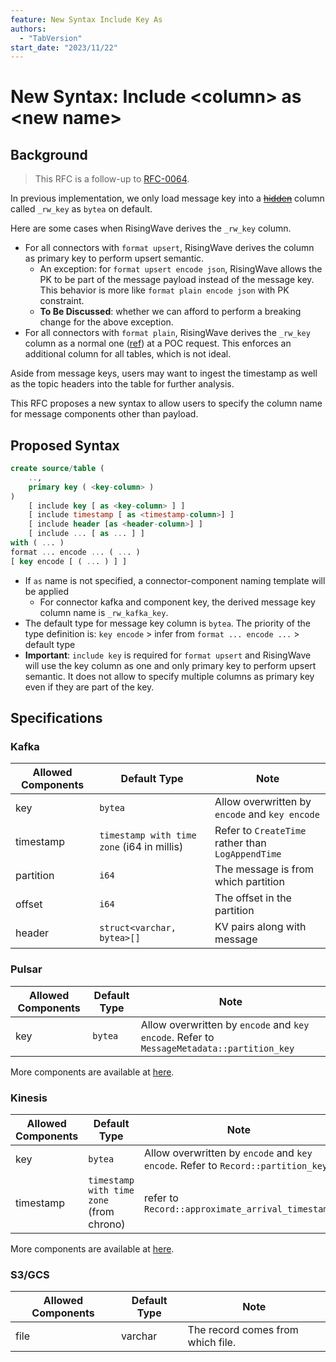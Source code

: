 ```yaml
---
feature: New Syntax Include Key As
authors:
  - "TabVersion"
start_date: "2023/11/22"
---
```


# New Syntax: Include \<column\> as \<new name\>

## Background

> This RFC is a follow-up to [RFC-0064](./0064-new-source-ddl.md).

In previous implementation, we only load message key into a [~~hidden~~](https://github.com/risingwavelabs/risingwave/pull/13521) 
column called `_rw_key` as `bytea` on default.

Here are some cases when RisingWave derives the `_rw_key` column.

* For all connectors with `format upsert`, RisingWave derives the column as primary key to perform upsert semantic.
  * An exception: for `format upsert encode json`, RisingWave allows the PK to be part of the message payload instead of
  the message key. This behavior is more like `format plain encode json` with PK constraint.
  * **To Be Discussed**: whether we can afford to perform a breaking change for the above exception.
* For all connectors with `format plain`, RisingWave derives the `_rw_key` column as a normal one
  ([ref](https://github.com/risingwavelabs/risingwave/pull/13278)) at a POC request. This enforces an additional column
  for all tables, which is not ideal.

Aside from message keys, users may want to ingest the timestamp as well as the topic headers into the table for further
analysis.

This RFC proposes a new syntax to allow users to specify the column name for message components other than payload.

## Proposed Syntax

```sql
create source/table (
    ..,
    primary key ( <key-column> )
)
    [ include key [ as <key-column> ] ]
    [ include timestamp [ as <timestamp-column>] ]
    [ include header [as <header-column>] ]
    [ include ... [ as ... ] ]
with ( ... )
format ... encode ... ( ... )
[ key encode [ ( ... ) ] ]
```

* If `as` name is not specified, a connector-component naming template will be applied
  * For connector kafka and component key, the derived message key column name is `_rw_kafka_key`.
* The default type for message key column is `bytea`. The priority of the type definition is: 
  `key encode` > infer from `format ... encode ...` > default type  
* **Important**: `include key` is required for `format upsert` and RisingWave will use the key column as one and 
  only primary key to perform upsert semantic. It does not allow to specify multiple columns as primary key
  even if they are part of the key.

## Specifications

### Kafka

| Allowed Components | Default Type                               | Note                                              |
|--------------------|--------------------------------------------|---------------------------------------------------|
| key                | `bytea`                                    | Allow overwritten by `encode` and `key encode`    |
| timestamp          | `timestamp with time zone` (i64 in millis) | Refer to `CreateTime` rather than `LogAppendTime` |
| partition          | `i64`                                      | The message is from which partition               |
| offset             | `i64`                                      | The offset in the partition                       |
| header             | `struct<varchar, bytea>[]`                 | KV pairs along with message                       |

### Pulsar

| Allowed Components | Default Type | Note                                                                                      |
|--------------------|--------------|-------------------------------------------------------------------------------------------|
| key                | `bytea`      | Allow overwritten by `encode` and `key encode`. Refer to `MessageMetadata::partition_key` |

More components are available at [here](https://docs.rs/pulsar/latest/pulsar/message/proto/struct.MessageMetadata.html).

### Kinesis

| Allowed Components | Default Type                             | Note                                                                             |
|--------------------|------------------------------------------|----------------------------------------------------------------------------------|
| key                | `bytea`                                  | Allow overwritten by `encode` and `key encode`. Refer to `Record::partition_key` |
| timestamp          | `timestamp with time zone` (from chrono) | refer to `Record::approximate_arrival_timestamp`                                 |

More components are available at [here](https://docs.rs/aws-sdk-kinesis/latest/aws_sdk_kinesis/types/struct.Record.html).

### S3/GCS

| Allowed Components | Default Type | Note                              |
|--------------------|--------------|-----------------------------------|
| file               | varchar      | The record comes from which file. |
